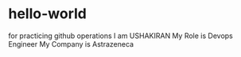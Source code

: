# hello-world
for practicing github operations
I am USHAKIRAN 
My Role is Devops Engineer 
My Company is Astrazeneca
